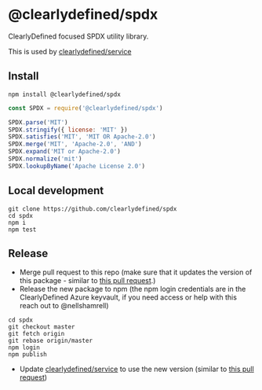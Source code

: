 # @clearlydefined/spdx

ClearlyDefined focused SPDX utility library.

This is used by [clearlydefined/service](https://github.com/clearlydefined/service)

## Install

```
npm install @clearlydefined/spdx
```

```js
const SPDX = require('@clearlydefined/spdx')

SPDX.parse('MIT')
SPDX.stringify({ license: 'MIT' })
SPDX.satisfies('MIT', 'MIT OR Apache-2.0')
SPDX.merge('MIT', 'Apache-2.0', 'AND')
SPDX.expand('MIT or Apache-2.0')
SPDX.normalize('mit')
SPDX.lookupByName('Apache License 2.0')
```

## Local development

```
git clone https://github.com/clearlydefined/spdx
cd spdx
npm i
npm test
```

## Release
* Merge pull request to this repo (make sure that it updates the version of this package - similar to [this pull request](https://github.com/clearlydefined/spdx/pull/12).)
* Release the new package to npm (the npm login credentials are in the ClearlyDefined Azure keyvault, if you need access or help with this reach out to @nellshamrell)

```
cd spdx
git checkout master
git fetch origin
git rebase origin/master
npm login
npm publish
```

* Update [clearlydefined/service](https://github.com/clearlydefined/service) to use the new version (similar to [this pull request](https://github.com/clearlydefined/service/pull/832))

